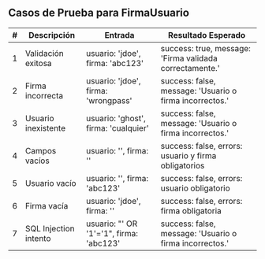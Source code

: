 ## Casos de Prueba para FirmaUsuario

| # | Descripción | Entrada | Resultado Esperado |
|---|-------------|---------|--------------------|
| 1 | Validación exitosa | usuario: 'jdoe', firma: 'abc123' | success: true, message: 'Firma validada correctamente.' |
| 2 | Firma incorrecta | usuario: 'jdoe', firma: 'wrongpass' | success: false, message: 'Usuario o firma incorrectos.' |
| 3 | Usuario inexistente | usuario: 'ghost', firma: 'cualquier' | success: false, message: 'Usuario o firma incorrectos.' |
| 4 | Campos vacíos | usuario: '', firma: '' | success: false, errors: usuario y firma obligatorios |
| 5 | Usuario vacío | usuario: '', firma: 'abc123' | success: false, errors: usuario obligatorio |
| 6 | Firma vacía | usuario: 'jdoe', firma: '' | success: false, errors: firma obligatoria |
| 7 | SQL Injection intento | usuario: "' OR '1'='1", firma: 'abc123' | success: false, message: 'Usuario o firma incorrectos.' |
